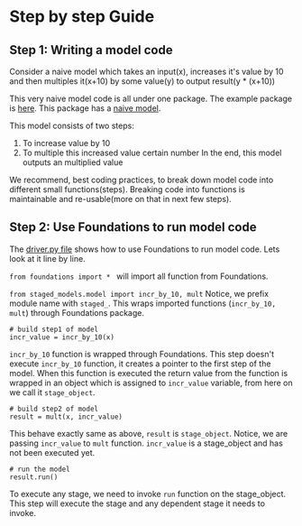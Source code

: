 # Step by step Guide

## Step 1: Writing a model code

Consider a naive model which takes an input(x), increases it's value by 10 and then multiples it(x+10) by some value(y) to output result(y * (x+10))

This very naive model code is all under one package.
The example package is [here](https://github.com/DeepLearnI/foundations/documentation/sample_code/models).
This package has a [naive model](https://github.com/DeepLearnI/foundations/documentation/sample_code/models/model.py).

This model consists of two steps:
1. To increase value by 10
2. To multiple this increased value certain number
In the end, this model outputs an multiplied value

We recommend, best coding practices, to break down model code into different small functions(steps). Breaking code into functions is maintainable and re-usable(more on that in next few steps).

## Step 2: Use Foundations to run model code


The [driver.py file](https://github.com/DeepLearnI/foundations/documentation/sample_code/driver.py) shows how to use Foundations to run model code. Lets look at it line by line.

```from foundations import * ```
will import all function from Foundations.

```from staged_models.model import incr_by_10, mult```
Notice, we prefix module name with `staged_`. This wraps imported functions (`incr_by_10, mult`) through Foundations package.

```
# build step1 of model
incr_value = incr_by_10(x)
```
`incr_by_10` function is wrapped through Foundations. This step doesn't execute `incr_by_10` function, it creates a pointer to the first step of the model. When this function is executed the return value from the function is wrapped in an object which is assigned to `incr_value` variable, from here on we call it `stage_object`.

```
# build step2 of model
result = mult(x, incr_value)
```
This behave exactly same as above, `result` is `stage_object`. Notice, we are passing `incr_value` to `mult` function. `incr_value` is a stage_object and has not been executed yet.

```
# run the model
result.run()
```
To execute any stage, we need to invoke `run` function on the stage_object. This step will execute the stage and any dependent stage it needs to invoke.
